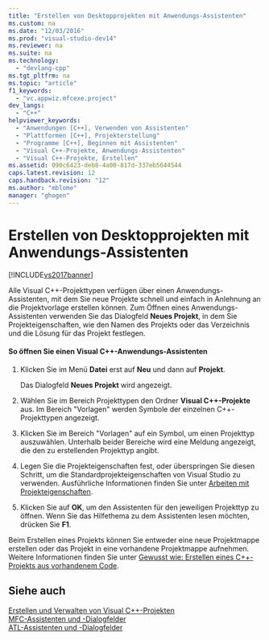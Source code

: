 ```yaml
---
title: "Erstellen von Desktopprojekten mit Anwendungs-Assistenten"
ms.custom: na
ms.date: "12/03/2016"
ms.prod: "visual-studio-dev14"
ms.reviewer: na
ms.suite: na
ms.technology: 
  - "devlang-cpp"
ms.tgt_pltfrm: na
ms.topic: "article"
f1_keywords: 
  - "vc.appwiz.mfcexe.project"
dev_langs: 
  - "C++"
helpviewer_keywords: 
  - "Anwendungen [C++], Verwenden von Assistenten"
  - "Plattformen [C++], Projekterstellung"
  - "Programme [C++], Beginnen mit Assistenten"
  - "Visual C++-Projekte, Anwendungs-Assistenten"
  - "Visual C++-Projekte, Erstellen"
ms.assetid: 090c6423-deb8-4a00-817d-337eb5644544
caps.latest.revision: 12
caps.handback.revision: "12"
ms.author: "mblome"
manager: "ghogen"
---
```

# Erstellen von Desktopprojekten mit Anwendungs-Assistenten
[!INCLUDE[vs2017banner](../assembler/inline/includes/vs2017banner.md)]

Alle Visual C\+\+\-Projekttypen verfügen über einen Anwendungs\-Assistenten, mit dem Sie neue Projekte schnell und einfach in Anlehnung an die Projektvorlage erstellen können.  Zum Öffnen eines Anwendungs\-Assistenten verwenden Sie das Dialogfeld **Neues Projekt**, in dem Sie Projekteigenschaften, wie den Namen des Projekts oder das Verzeichnis und die Lösung für das Projekt festlegen.  
  
#### So öffnen Sie einen Visual C\+\+\-Anwendungs\-Assistenten  
  
1.  Klicken Sie im Menü **Datei** erst auf **Neu** und dann auf **Projekt**.  
  
     Das Dialogfeld **Neues Projekt** wird angezeigt.  
  
2.  Wählen Sie im Bereich Projekttypen den Ordner **Visual C\+\+\-Projekte** aus.  Im Bereich "Vorlagen" werden Symbole der einzelnen C\+\+\-Projekttypen angezeigt.  
  
3.  Klicken Sie im Bereich "Vorlagen" auf ein Symbol, um einen Projekttyp auszuwählen.  Unterhalb beider Bereiche wird eine Meldung angezeigt, die den zu erstellenden Projekttyp angibt.  
  
4.  Legen Sie die Projekteigenschaften fest, oder überspringen Sie diesen Schritt, um die Standardprojekteigenschaften von Visual Studio zu verwenden.  Ausführliche Informationen finden Sie unter [Arbeiten mit Projekteigenschaften](../ide/working-with-project-properties.md).  
  
5.  Klicken Sie auf **OK**, um den Assistenten für den jeweiligen Projekttyp zu öffnen.  Wenn Sie das Hilfethema zu dem Assistenten lesen möchten, drücken Sie **F1**.  
  
 Beim Erstellen eines Projekts können Sie entweder eine neue Projektmappe erstellen oder das Projekt in eine vorhandene Projektmappe aufnehmen.  Weitere Informationen finden Sie unter [Gewusst wie: Erstellen eines C\+\+\-Projekts aus vorhandenem Code](../ide/how-to-create-a-cpp-project-from-existing-code.md).  
  
## Siehe auch  
 [Erstellen und Verwalten von Visual C\+\+\-Projekten](../ide/creating-and-managing-visual-cpp-projects.md)   
 [MFC\-Assistenten und \-Dialogfelder](../mfc/reference/mfc-wizards-and-dialog-boxes.md)   
 [ATL\-Assistenten und \-Dialogfelder](../atl/reference/atl-wizards-and-dialog-boxes.md)